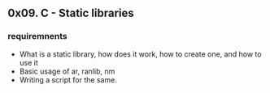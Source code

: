 ## 0x09. C - Static libraries

### requiremnents
* What is a static library, how does it work, how to create one, and how to use it
* Basic usage of ar, ranlib, nm
* Writing a script for the same.
